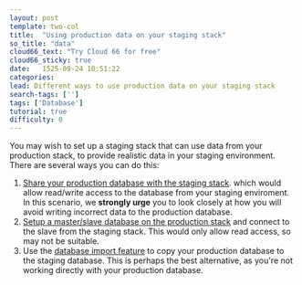 ```yaml
---
layout: post
template: two-col
title:  "Using production data on your staging stack"
so_title: "data"
cloud66_text: "Try Cloud 66 for free"
cloud66_sticky: true
date:   1525-09-24 10:51:22
categories: 
lead: Different ways to use production data on your staging stack
search-tags: ['']
tags: ['Database']
tutorial: true
difficulty: 0
---
```


You may wish to set up a staging stack that can use data from your production stack, to provide realistic data in your staging environment. There are several ways you can do this:

<ol class="article-list">
<li><a href="http://community.cloud66.com/articles/using-production-data-on-your-staging-stack">Share your production database with the staging stack</a>. which would allow read/write access to the database from your staging enviroment. In this scenario, we <b>strongly urge</b> you to look closely at how you will avoid writing incorrect data to the production database.</li>
<li><a href="http://help.cloud66.com/database-management/database-replication.html">Setup a master/slave database on the production stack</a> and connect to the slave from the staging stack. This would only allow read access, so may not be suitable.</li>
<li>Use the <a href="http://help.cloud66.com/database-management/database-import.html">database import feature</a> to copy your production database to the staging database. This is perhaps the best alternative, as you're not working directly with your production database.</li>
</ol>